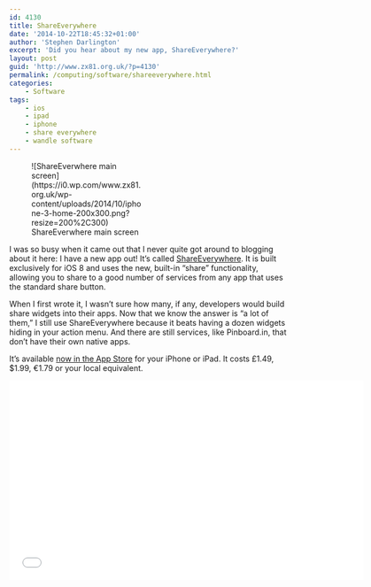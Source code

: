 ```yaml
---
id: 4130
title: ShareEverywhere
date: '2014-10-22T18:45:32+01:00'
author: 'Stephen Darlington'
excerpt: 'Did you hear about my new app, ShareEverywhere?'
layout: post
guid: 'http://www.zx81.org.uk/?p=4130'
permalink: /computing/software/shareeverywhere.html
categories:
    - Software
tags:
    - ios
    - ipad
    - iphone
    - share everywhere
    - wandle software
---
```


<figure aria-describedby="caption-attachment-4131" class="wp-caption alignleft" id="attachment_4131" style="width: 200px">![ShareEverwhere main screen](https://i0.wp.com/www.zx81.org.uk/wp-content/uploads/2014/10/iphone-3-home-200x300.png?resize=200%2C300)<figcaption class="wp-caption-text" id="caption-attachment-4131">ShareEverwhere main screen</figcaption></figure>

I was so busy when it came out that I never quite got around to blogging about it here: I have a new app out! It’s called [ShareEverywhere](http://www.wandlesoftware.com/products/shareeverywhere). It is built exclusively for iOS 8 and uses the new, built-in “share” functionality, allowing you to share to a good number of services from any app that uses the standard share button.

When I first wrote it, I wasn’t sure how many, if any, developers would build share widgets into their apps. Now that we know the answer is “a lot of them,” I still use ShareEverywhere because it beats having a dozen widgets hiding in your action menu. And there are still services, like Pinboard.in, that don’t have their own native apps.

It’s available [now in the App Store](https://itunes.apple.com/us/app/shareeverywhere/id907852534?ls=1&mt=8&at=11lmMT&ct=zx81) for your iPhone or iPad. It costs £1.49, $1.99, €1.79 or your local equivalent.

<iframe allowfullscreen="allowfullscreen" frameborder="0" height="360" loading="lazy" src="//www.youtube-nocookie.com/embed/oo0n3pWoGLI?rel=0" width="640"></iframe>